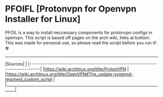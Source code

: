 # PFOIFL [Protonvpn for Openvpn Installer for Linux]
PFOIL is a way to install neccessary components for protonvpn configs in openvpn. This script is based off pages on the arch wiki, links at bottom. This was made for personal use, so please read the script before you run it!☢️

_____________________________________________________________________________________
|Sources|                                                                           |
|-----------------------------------------------------------------------------------|
|https://wiki.archlinux.org/title/ProtonVPN                                         |
|https://wiki.archlinux.org/title/OpenVPN#The_update-systemd-resolved_custom_script |
|___________________________________________________________________________________|
